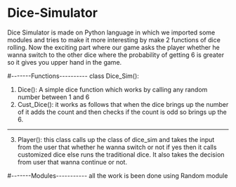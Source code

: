 # Dice-Simulator

Dice Simulator is made on Python language in which we imported some modules and tries to make it more interesting by make 2 functions of dice rolling. Now the exciting part where our game asks the player whether he wanna switch to the other dice where the probability of getting 6 is greater so it gives you upper hand in the game.

#-------Functions----------
class Dice_Sim():
1) Dice(): A simple dice function which works by calling any random number between 1 and 6
2) Cust_Dice(): it works as follows that when the dice brings up the number of it adds the count and then checks if the count is odd so brings up the 6.
-------------
3) Player(): this class calls up the class of dice_sim and takes the input from the user that whether he wanna switch or not if yes then it calls customized dice else runs the traditional dice. It also takes the decision from user that wanna continue or not.

#-------Modules-----------
all the work is been done using Random module
